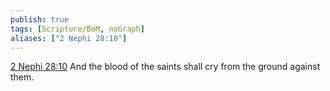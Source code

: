 ```yaml
---
publish: true
tags: [Scripture/BoM, noGraph]
aliases: ["2 Nephi 28:10"]
---
```

[2 Nephi 28:10](https://churchofjesuschrist.org/study/scriptures/bofm/2-ne/28?lang=eng&id=p10#p10) And the blood of the saints shall cry from the ground against them.

